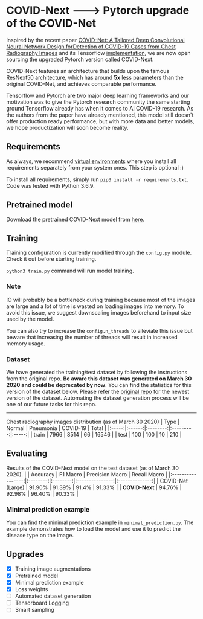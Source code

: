# COVID-Next ---> Pytorch upgrade of the COVID-Net

Inspired by the recent paper [COVID-Net: A Tailored Deep Convolutional Neural Network Design forDetection of COVID-19 Cases from Chest Radiography Images](https://arxiv.org/pdf/2003.09871.pdf) and its Tensorflow [implementation](https://github.com/lindawangg/COVID-Net), we are now open sourcing the upgraded Pytorch version called COVID-Next.

COVID-Next features an architecture that builds upon the famous ResNext50 architecture, which has around **5x** less parameters than the original COVID-Net, and achieves comparable performance.

Tensorflow and Pytorch are two major deep learning frameworks and our motivation was to give the Pytorch research community the same starting ground Tensorflow already has when it comes to AI COVID-19 research. As the authors from the paper have already mentioned, this model still doesn't offer production ready performance, but with more data and better models, we hope productization will soon become reality.

## Requirements

As always, we recommend [virtual environments](https://docs.python.org/3/tutorial/venv.html) where you install all requirements separately from your system ones. This step is optional :)

To install all requirements, simply run `pip3 install -r requirements.txt`.
Code was tested with Python 3.6.9.

## Pretrained model

Download the pretrained COVID-Next model from [here](https://drive.google.com/open?id=1G8vQKBObt52b4qe5cQdoQkdPxjZK3ucI).

## Training

Training configuration is currently modified through the `config.py` module. Check it out before starting training.

`python3 train.py` command will run model training.

### Note

IO will probably be a bottleneck during training because most of the images are large and a lot of time is wasted on loading images into memory. To avoid this issue, we suggest downscaling images beforehand to input size used by the model.

You can also try to increase the `config.n_threads` to alleviate this issue but beware that increasing the number of threads will result in increased memory usage.

### Dataset

We have generated the training/test dataset by following the instructions from the original repo. **Be aware this dataset was generated on March 30 2020 and could be deprecated by now**. You can find the statistics for this version of the dataset below.
Please refer the [original repo](https://github.com/lindawangg/COVID-Net) for the newest version of the dataset. Automating the dataset generation process will be one of our future tasks for this repo.

----

Chest radiography images distribution (as of March 30 2020)
|  Type | Normal | Pneumonia | COVID-19 | Total |
|:-----:|:------:|:--------:|:---------:|:-----:|
| train |  7966  |   8514   |      66   | 16546   |
| test  |   100  |    100   |      10   |  210    |

## Evaluating

Results of the COVID-Next model on the test dataset (as of March 30 2020).
|                   | Accuracy | F1 Macro | Precision Macro | Recall Macro |
|:-----------------:|:--------:|:--------:|:---------------:|:--------------:|
| COVID-Net (Large) | 91.90%   | 91.39%   | 91.4%           | 91.33%       |
| **COVID-Next**    | 94.76%   |     92.98%     |       96.40%          |       90.33%      |

### Minimal prediction example

You can find the minimal prediction example in `minimal_prediction.py`.
The example demonstrates how to load the model and use it to predict the disease type on the image.

## Upgrades

- [x] Training image augmentations
- [x] Pretrained model
- [x] Minimal prediction example
- [x] Loss weights
- [ ] Automated dataset generation
- [ ] Tensorboard Logging
- [ ] Smart sampling
